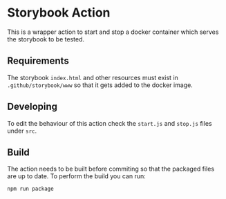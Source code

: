 # Storybook Action
This is a wrapper action to start and stop a docker container which serves the storybook to be tested.

## Requirements
The storybook `index.html` and other resources must exist in `.github/storybook/www` so that it gets added to the docker image.

## Developing
To edit the behaviour of this action check the `start.js` and `stop.js` files under `src`.

## Build
The action needs to be built before commiting so that the packaged files are up to date. To perform the build you can run:

```
npm run package
```
